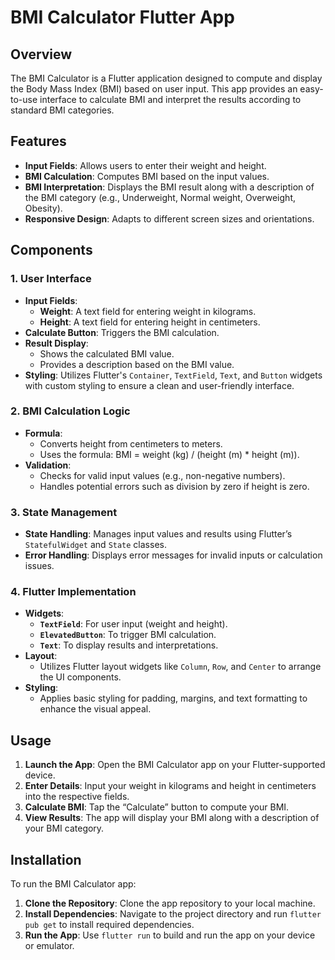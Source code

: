 # BMI Calculator Flutter App

## Overview

The BMI Calculator is a Flutter application designed to compute and display the Body Mass Index (BMI) based on user input. This app provides an easy-to-use interface to calculate BMI and interpret the results according to standard BMI categories.

## Features

- **Input Fields**: Allows users to enter their weight and height.
- **BMI Calculation**: Computes BMI based on the input values.
- **BMI Interpretation**: Displays the BMI result along with a description of the BMI category (e.g., Underweight, Normal weight, Overweight, Obesity).
- **Responsive Design**: Adapts to different screen sizes and orientations.

## Components

### 1. User Interface

- **Input Fields**:
  - **Weight**: A text field for entering weight in kilograms.
  - **Height**: A text field for entering height in centimeters.
- **Calculate Button**: Triggers the BMI calculation.
- **Result Display**:
  - Shows the calculated BMI value.
  - Provides a description based on the BMI value.
- **Styling**: Utilizes Flutter's `Container`, `TextField`, `Text`, and `Button` widgets with custom styling to ensure a clean and user-friendly interface.

### 2. BMI Calculation Logic

- **Formula**:
  - Converts height from centimeters to meters.
  - Uses the formula: BMI = weight (kg) / (height (m) * height (m)).
- **Validation**:
  - Checks for valid input values (e.g., non-negative numbers).
  - Handles potential errors such as division by zero if height is zero.

### 3. State Management

- **State Handling**: Manages input values and results using Flutter’s `StatefulWidget` and `State` classes.
- **Error Handling**: Displays error messages for invalid inputs or calculation issues.

### 4. Flutter Implementation

- **Widgets**:
  - **`TextField`**: For user input (weight and height).
  - **`ElevatedButton`**: To trigger BMI calculation.
  - **`Text`**: To display results and interpretations.
- **Layout**:
  - Utilizes Flutter layout widgets like `Column`, `Row`, and `Center` to arrange the UI components.
- **Styling**:
  - Applies basic styling for padding, margins, and text formatting to enhance the visual appeal.

## Usage

1. **Launch the App**: Open the BMI Calculator app on your Flutter-supported device.
2. **Enter Details**: Input your weight in kilograms and height in centimeters into the respective fields.
3. **Calculate BMI**: Tap the “Calculate” button to compute your BMI.
4. **View Results**: The app will display your BMI along with a description of your BMI category.

## Installation

To run the BMI Calculator app:

1. **Clone the Repository**: Clone the app repository to your local machine.
2. **Install Dependencies**: Navigate to the project directory and run `flutter pub get` to install required dependencies.
3. **Run the App**: Use `flutter run` to build and run the app on your device or emulator.
